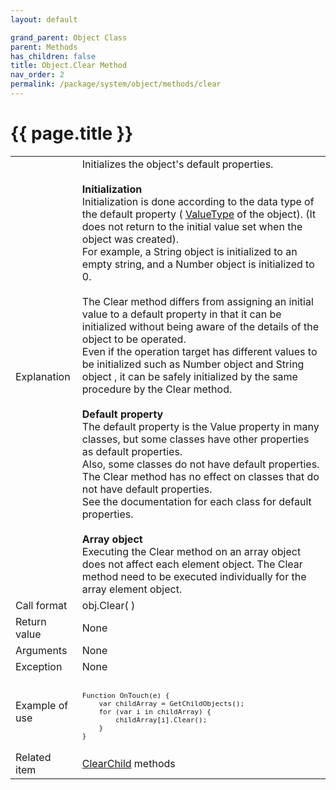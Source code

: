 ```yaml
---
layout: default

grand_parent: Object Class
parent: Methods
has_children: false
title: Object.Clear Method
nav_order: 2
permalink: /package/system/object/methods/clear
---
```

# {{ page.title }}


<table>
  <tr>
    <td>Explanation</td>
    <td>Initializes the object's default properties.<br><br> <b>Initialization</b> <br> Initialization is done according to the data type of the default property ( <a href="/package/system/object/properties/valuetype">ValueType</a> of the object). (It does not return to the initial value set when the object was created).<br>For example, a String object is initialized to an empty string, and a Number object is initialized to 0.<br><br> The Clear method differs from assigning an initial value to a default property in that it can be initialized without being aware of the details of the object to be operated.<br>Even if the operation target has different values ​​to be initialized such as Number object and String object , it can be safely initialized by the same procedure by the Clear method. <br><br> <b>Default property</b><br> The default property is the Value property in many classes, but some classes have other properties as default properties.<br>Also, some classes do not have default properties. The Clear method has no effect on classes that do not have default properties.<br>See the documentation for each class for default properties.<br><br> <b>Array object</b><br>Executing the Clear method on an array object does not affect each element object. The Clear method need to be executed individually for the array element object.</td>
  </tr>
  <tr>
    <td>Call format</td>
    <td>obj.Clear( )</td>
  </tr>
  <tr>
    <td>Return value</td>
    <td>None</td>
  </tr>  
  <tr>
    <td>Arguments</td>
    <td>None</td>
  </tr>
  <tr>
    <td>Exception</td>
    <td>None</td>
  </tr>
  <tr>
    <td>Example of use</td>
    <td><code><pre>	
Function OnTouch(e) {
    var childArray = GetChildObjects();
    for (var i in childArray) {
        childArray[i].Clear();
    }
}</pre></code></td>
  </tr>
  <tr>
    <td>Related item</td>
    <td><a href="/package/system/object/methods/clearchild">ClearChild</a> methods</td>
  </tr>
</table>



